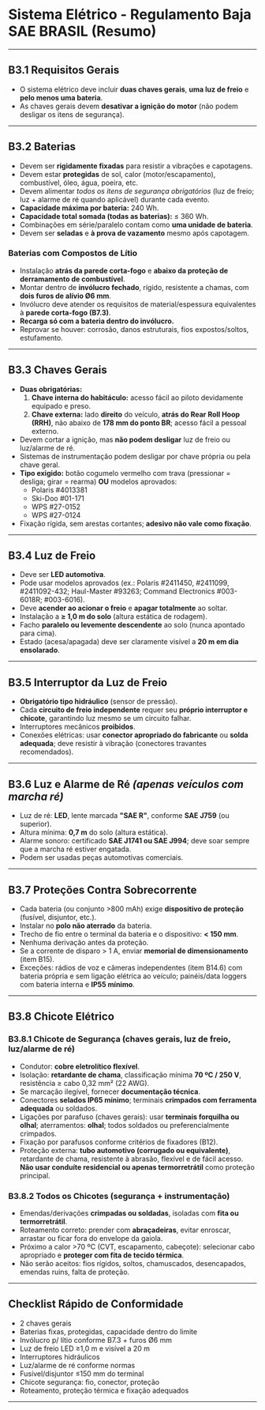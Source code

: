 # Sistema Elétrico - Regulamento Baja SAE BRASIL (Resumo)

---

## B3.1 Requisitos Gerais
- O sistema elétrico deve incluir **duas chaves gerais**, **uma luz de freio** e **pelo menos uma bateria**.
- As chaves gerais devem **desativar a ignição do motor** (não podem desligar os itens de segurança).

---

## B3.2 Baterias
- Devem ser **rigidamente fixadas** para resistir a vibrações e capotagens.
- Devem estar **protegidas** de sol, calor (motor/escapamento), combustível, óleo, água, poeira, etc.
- Devem alimentar *todos os itens de segurança obrigatórios* (luz de freio; luz + alarme de ré quando aplicável) durante cada evento.
- **Capacidade máxima por bateria:** 240 Wh.
- **Capacidade total somada (todas as baterias):** ≤ 360 Wh.
- Combinações em série/paralelo contam como **uma unidade de bateria**.
- Devem ser **seladas** e **à prova de vazamento** mesmo após capotagem.

### Baterias com Compostos de Lítio
- Instalação **atrás da parede corta-fogo** e **abaixo da proteção de derramamento de combustível**.
- Montar dentro de **invólucro fechado**, rígido, resistente a chamas, com **dois furos de alívio Ø6 mm**.
- Invólucro deve atender os requisitos de material/espessura equivalentes à **parede corta-fogo (B7.3)**.
- **Recarga só com a bateria dentro do invólucro.**
- Reprovar se houver: corrosão, danos estruturais, fios expostos/soltos, estufamento.

---

## B3.3 Chaves Gerais
- **Duas obrigatórias:**
  1. **Chave interna do habitáculo:** acesso fácil ao piloto devidamente equipado e preso.
  2. **Chave externa:** lado **direito** do veículo, **atrás do Rear Roll Hoop (RRH)**, não abaixo de **178 mm do ponto BR**; acesso fácil a pessoal externo.
- Devem cortar a ignição, mas **não podem desligar** luz de freio ou luz/alarme de ré.
- Sistemas de instrumentação podem desligar por chave própria ou pela chave geral.
- **Tipo exigido:** botão cogumelo vermelho com trava (pressionar = desliga; girar = rearma) **OU** modelos aprovados:
  - Polaris #4013381
  - Ski-Doo #01-171
  - WPS #27-0152
  - WPS #27-0124
- Fixação rígida, sem arestas cortantes; **adesivo não vale como fixação**.

---

## B3.4 Luz de Freio
- Deve ser **LED automotiva**.
- Pode usar modelos aprovados (ex.: Polaris #2411450, #2411099, #2411092-432; Haul-Master #93263; Command Electronics #003-6018R; #003-6016).
- Deve **acender ao acionar o freio** e **apagar totalmente** ao soltar.
- Instalação a **≥ 1,0 m do solo** (altura estática de rodagem).
- Facho **paralelo ou levemente descendente** ao solo (nunca apontado para cima).
- Estado (acesa/apagada) deve ser claramente visível a **20 m em dia ensolarado**.

---

## B3.5 Interruptor da Luz de Freio
- **Obrigatório tipo hidráulico** (sensor de pressão).
- Cada **circuito de freio independente** requer seu **próprio interruptor e chicote**, garantindo luz mesmo se um circuito falhar.
- Interruptores mecânicos **proibidos**.
- Conexões elétricas: usar **conector apropriado do fabricante** ou **solda adequada**; deve resistir à vibração (conectores travantes recomendados).

---

## B3.6 Luz e Alarme de Ré *(apenas veículos com marcha ré)*
- Luz de ré: **LED**, lente marcada **"SAE R"**, conforme **SAE J759** (ou superior).
- Altura mínima: **0,7 m** do solo (altura estática).
- Alarme sonoro: certificado **SAE J1741 ou SAE J994**; deve soar sempre que a marcha ré estiver engatada.
- Podem ser usadas peças automotivas comerciais.

---

## B3.7 Proteções Contra Sobrecorrente
- Cada bateria (ou conjunto >800 mAh) exige **dispositivo de proteção** (fusível, disjuntor, etc.).
- Instalar no **polo não aterrado** da bateria.
- Trecho de fio entre o terminal da bateria e o dispositivo: **< 150 mm**.
- Nenhuma derivação antes da proteção.
- Se a corrente de disparo > 1 A, enviar **memorial de dimensionamento** (item B15).
- Exceções: rádios de voz e câmeras independentes (item B14.6) com bateria própria e sem ligação elétrica ao veículo; painéis/data loggers com bateria interna e **IP55 mínimo**.

---

## B3.8 Chicote Elétrico

### B3.8.1 Chicote de Segurança (chaves gerais, luz de freio, luz/alarme de ré)
- Condutor: **cobre eletrolítico flexível**.
- Isolação: **retardante de chama**, classificação mínima **70 ºC / 250 V**, resistência ≥ cabo 0,32 mm² (22 AWG).
- Se marcação ilegível, fornecer **documentação técnica**.
- Conectores **selados IP65 mínimo**; terminais **crimpados com ferramenta adequada** ou soldados.
- Ligações por parafuso (chaves gerais): usar **terminais forquilha ou olhal**; aterramentos: **olhal**; todos soldados ou preferencialmente crimpados.
- Fixação por parafusos conforme critérios de fixadores (B12).
- Proteção externa: **tubo automotivo (corrugado ou equivalente)**, retardante de chama, resistente à abrasão, flexível e de fácil acesso. **Não usar conduíte residencial ou apenas termorretrátil** como proteção principal.

### B3.8.2 Todos os Chicotes (segurança + instrumentação)
- Emendas/derivações **crimpadas ou soldadas**, isoladas com **fita ou termorretrátil**.
- Roteamento correto: prender com **abraçadeiras**, evitar enroscar, arrastar ou ficar fora do envelope da gaiola.
- Próximo a calor >70 ºC (CVT, escapamento, cabeçote): selecionar cabo apropriado e **proteger com fita de tecido térmica**.
- Não serão aceitos: fios rígidos, soltos, chamuscados, desencapados, emendas ruins, falta de proteção.

---

## Checklist Rápido de Conformidade

- 2 chaves gerais 
- Baterias fixas, protegidas, capacidade dentro do limite 
- Invólucro p/ lítio conforme B7.3 + furos Ø6 mm 
- Luz de freio LED ≥1,0 m e visível a 20 m 
- Interruptores hidráulicos 
- Luz/alarme de ré conforme normas 
- Fusível/disjuntor ≤150 mm do terminal 
- Chicote segurança: fio, conector, proteção 
- Roteamento, proteção térmica e fixação adequados 

---
